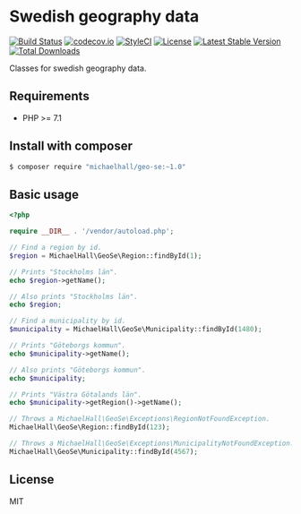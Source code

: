 # Swedish geography data

[![Build Status](https://travis-ci.org/themichaelhall/geo-se.svg?branch=master)](https://travis-ci.org/themichaelhall/geo-se)
[![codecov.io](https://codecov.io/gh/themichaelhall/geo-se/coverage.svg?branch=master)](https://codecov.io/gh/themichaelhall/geo-se?branch=master)
[![StyleCI](https://styleci.io/repos/111851543/shield?style=flat)](https://styleci.io/repos/111851543)
[![License](https://poser.pugx.org/michaelhall/geo-se/license)](https://packagist.org/packages/michaelhall/geo-se)
[![Latest Stable Version](https://poser.pugx.org/michaelhall/geo-se/v/stable)](https://packagist.org/packages/michaelhall/geo-se)
[![Total Downloads](https://poser.pugx.org/michaelhall/geo-se/downloads)](https://packagist.org/packages/michaelhall/geo-se)

Classes for swedish geography data.

## Requirements

- PHP >= 7.1

## Install with composer

``` bash
$ composer require "michaelhall/geo-se:~1.0"
```

## Basic usage

```php
<?php

require __DIR__ . '/vendor/autoload.php';

// Find a region by id.
$region = MichaelHall\GeoSe\Region::findById(1);

// Prints "Stockholms län".
echo $region->getName();

// Also prints "Stockholms län".
echo $region;

// Find a municipality by id.
$municipality = MichaelHall\GeoSe\Municipality::findById(1480);

// Prints "Göteborgs kommun".
echo $municipality->getName();

// Also prints "Göteborgs kommun".
echo $municipality;

// Prints "Västra Götalands län".
echo $municipality->getRegion()->getName();

// Throws a MichaelHall\GeoSe\Exceptions\RegionNotFoundException.
MichaelHall\GeoSe\Region::findById(123);

// Throws a MichaelHall\GeoSe\Exceptions\MunicipalityNotFoundException.
MichaelHall\GeoSe\Municipality::findById(4567);
```

## License

MIT
